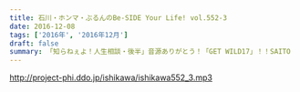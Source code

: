 ```yaml
---
title: 石川・ホンマ・ぶるんのBe-SIDE Your Life! vol.552-3
date: 2016-12-08
tags: ['2016年', '2016年12月']
draft: false
summary: 「知らねぇよ！人生相談・後半」音源ありがとう！「GET WILD17」！！SAITO
---
```


http://project-phi.ddo.jp/ishikawa/ishikawa552_3.mp3
